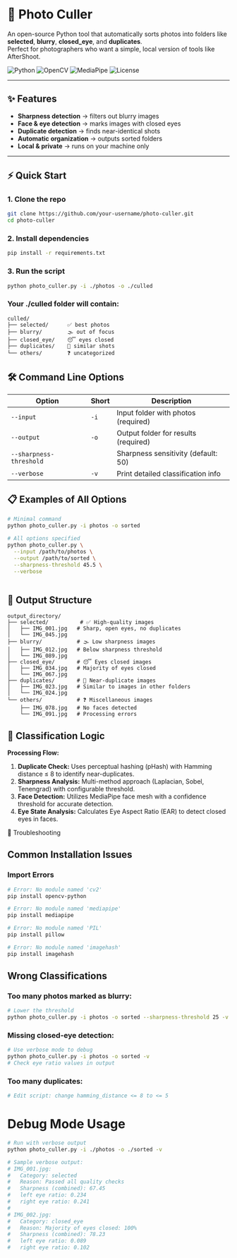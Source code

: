 # 📸 Photo Culler

An open-source Python tool that automatically sorts photos into folders like **selected**, **blurry**, **closed_eye**, and **duplicates**.  
Perfect for photographers who want a simple, local version of tools like AfterShoot.

![Python](https://img.shields.io/badge/python-v3.10+-blue.svg)
![OpenCV](https://img.shields.io/badge/OpenCV-4.x-green.svg)
![MediaPipe](https://img.shields.io/badge/mediapipe-0.10+-orange.svg)
![License](https://img.shields.io/badge/license-MIT-blue.svg)

---

## ✨ Features

- **Sharpness detection** → filters out blurry images  
- **Face & eye detection** → marks images with closed eyes  
- **Duplicate detection** → finds near-identical shots  
- **Automatic organization** → outputs sorted folders  
- **Local & private** → runs on your machine only  

---

## ⚡ Quick Start

### 1. Clone the repo
```bash
git clone https://github.com/your-username/photo-culler.git
cd photo-culler
```
### 2. Install dependencies
```bash
pip install -r requirements.txt
```
### 3. Run the script
```bash
python photo_culler.py -i ./photos -o ./culled
```
### Your ./culled folder will contain:
```text
culled/
├── selected/      ✅ best photos
├── blurry/        🌫️ out of focus
├── closed_eye/    😴 eyes closed
├── duplicates/    🔄 similar shots
└── others/        ❓ uncategorized
```

## 🛠️ Command Line Options

| Option                | Short | Description                                 |
|-----------------------|-------|---------------------------------------------|
| `--input`             | `-i`  | Input folder with photos (required)         |
| `--output`            | `-o`  | Output folder for results (required)        |
| `--sharpness-threshold` |       | Sharpness sensitivity (default: 50)         |
| `--verbose`           | `-v`  | Print detailed classification info          |

## 📋 Examples of All Options

```bash
# Minimal command
python photo_culler.py -i photos -o sorted

# All options specified
python photo_culler.py \
  --input /path/to/photos \
  --output /path/to/sorted \
  --sharpness-threshold 45.5 \
  --verbose
  
```
## 📁 Output Structure

```text
output_directory/
├── selected/          # ✅ High-quality images
│   ├── IMG_001.jpg   # Sharp, open eyes, no duplicates
│   └── IMG_045.jpg
├── blurry/           # 🌫️ Low sharpness images
│   ├── IMG_012.jpg   # Below sharpness threshold
│   └── IMG_089.jpg
├── closed_eye/       # 😴 Eyes closed images
│   ├── IMG_034.jpg   # Majority of eyes closed
│   └── IMG_067.jpg
├── duplicates/       # 🔄 Near-duplicate images
│   ├── IMG_023.jpg   # Similar to images in other folders
│   └── IMG_024.jpg
└── others/           # ❓ Miscellaneous images
    ├── IMG_078.jpg   # No faces detected
    └── IMG_091.jpg   # Processing errors
```

## 🧠 Classification Logic

**Processing Flow:**
1. **Duplicate Check:** Uses perceptual hashing (pHash) with Hamming distance ≤ 8 to identify near-duplicates.
2. **Sharpness Analysis:** Multi-method approach (Laplacian, Sobel, Tenengrad) with configurable threshold.
3. **Face Detection:** Utilizes MediaPipe face mesh with a confidence threshold for accurate detection.
4. **Eye State Analysis:** Calculates Eye Aspect Ratio (EAR) to detect closed eyes in faces.

🔧 Troubleshooting

## Common Installation Issues
### Import Errors
```bash
# Error: No module named 'cv2'
pip install opencv-python

# Error: No module named 'mediapipe'  
pip install mediapipe

# Error: No module named 'PIL'
pip install pillow

# Error: No module named 'imagehash'
pip install imagehash
```
## Wrong Classifications
### Too many photos marked as blurry:
```bash
# Lower the threshold
python photo_culler.py -i photos -o sorted --sharpness-threshold 25 -v
```
### Missing closed-eye detection:
```bash
# Use verbose mode to debug
python photo_culler.py -i photos -o sorted -v
# Check eye ratio values in output
```
### Too many duplicates:

```bash
# Edit script: change hamming_distance <= 8 to <= 5
```
# Debug Mode Usage
```bash
# Run with verbose output
python photo_culler.py -i ./photos -o ./sorted -v

# Sample verbose output:
# IMG_001.jpg:
#   Category: selected
#   Reason: Passed all quality checks
#   Sharpness (combined): 67.45
#   left eye ratio: 0.234
#   right eye ratio: 0.241
#
# IMG_002.jpg:
#   Category: closed_eye
#   Reason: Majority of eyes closed: 100%
#   Sharpness (combined): 78.23
#   left eye ratio: 0.089
#   right eye ratio: 0.102
```
